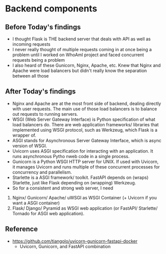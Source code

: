 # Backend components

## Before Today's findings
- I thought Flask is THE backend server that deals with API as well as incoming requests
- I never really thought of multiple requests coming in at once being a problem until I worked on WhoAmI project and faced concurrent requests being a problem
- I also heard of these Gunicorn, Nginx, Apache, etc.  Knew that Nginx and Apache were load balancers but didn't really know the separation between all those

## After Today's findings
- Nginx and Apache are at the most front side of backend, dealing directly with user requests.  The main use of those load balancers is to balance out requests to running servers.
- WSGI (Web Server Gateway Interface) is Python specification of what load balancers do.  There are web application frameworks/ libraries that implemented using WSGI protocol, such as Werkzeug, which Flask is a wrapper of.
- ASGI stands for Asynchronous Server Gateway Interface, which is async version of WSGI.
- Uvicorn uses ASGI specification for interacting with an application.  It runs asynchronous Pytho nweb code in a single process.
- Gunicorn is a Python WSGI HTTP server for UNIX.  If used with Uvicorn, it manages Uvicorn and runs multiple of these concurrent processes for concurrency and parallelism.
- Starlette is a ASGI framework/ toolkit.  FastAPI depends on (wraps) Starlette, just like Flask depending on (wrapping) Werkzeug.
- So for a consistent and strong web server, I need
1. Nginx/ Gunicorn/ Apache/ uWSGI as WSGI Container (+ Uvicorn if you want a ASGI container)
2. Flask/ Django/ Pyramid as WSGI web application (or FastAPI/ Starlette/ Tornado for ASGI web application).

## Reference
- https://github.com/tiangolo/uvicorn-gunicorn-fastapi-docker
    - Uvicorn, Gunicorn, and FastAPI combination